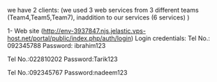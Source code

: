 we have 2 clients: (we used 3 web services from 3 different teams (Team4,Team5,Team7), inaddition to our services (6 services) )

1- Web site (http://env-3937847.njs.jelastic.vps-host.net/portal/public/index.php/auth/login)
Login credentials: 
Tel No.: 092345788
Password: ibrahim123

Tel No.:022810202
Password:Tarik123

Tel No.:092345767
Password:nadeem123
